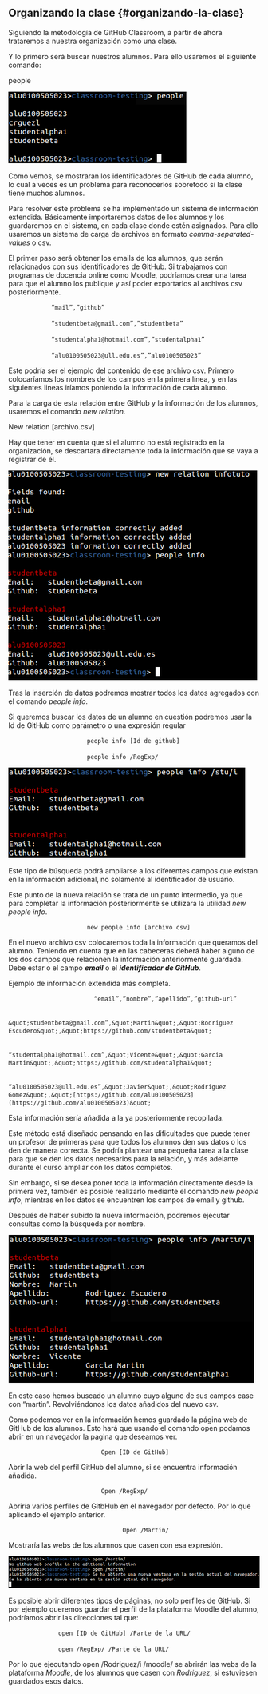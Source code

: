 ## Organizando la clase {#organizando-la-clase}

Siguiendo la metodología de GitHub Classroom, a partir de ahora trataremos a nuestra organización como una clase.

Y lo primero será buscar nuestros alumnos. Para ello usaremos el siguiente comando:

people

![](../assets/tutorial5.png)

Como vemos, se mostraran los identificadores de GitHub de cada alumno, lo cual a veces es un problema para reconocerlos sobretodo si la clase tiene muchos alumnos.

Para resolver este problema se ha implementado un sistema de información extendida. Básicamente importaremos datos de los alumnos y los guardaremos en el sistema, en cada clase donde estén asignados. Para ello usaremos un sistema de carga de archivos en formato _comma-separated-values_ o csv.

El primer paso será obtener los emails de los alumnos, que serán relacionados con sus identificadores de GitHub. Si trabajamos con programas de docencia online como Moodle, podríamos crear una tarea para que el alumno los publique y así poder exportarlos al archivos csv posteriormente.

                “mail”,”github”

                “studentbeta@gmail.com”,”studentbeta”

                “studentalpha1@hotmail.com”,”studentalpha1”

                “alu0100505023@ull.edu.es”,”alu0100505023”

Este podría ser el ejemplo del contenido de ese archivo csv. Primero colocaríamos los nombres de los campos en la primera línea, y en las siguientes lineas iríamos poniendo la información de cada alumno.

Para la carga de esta relación entre GitHub y la información de los alumnos, usaremos el comando _new relation._

New relation [archivo.csv]

Hay que tener en cuenta que si el alumno no está registrado en la organización, se descartara directamente toda la información que se vaya a registrar de él.

![](../assets/tutorial6.png)

Tras la inserción de datos podremos mostrar todos los datos agregados con el comando _people info_.

Si queremos buscar los datos de un alumno en cuestión podremos usar la Id de GitHub como parámetro o una expresión regular

                          people info [Id de github]

                          people info /RegExp/

![](../assets/tutorial7.png)

Este tipo de búsqueda podrá ampliarse a los diferentes campos que existan en la información adicional, no solamente al identificador de usuario.

Este punto de la nueva relación se trata de un punto intermedio, ya que para completar la información posteriormente se utilizara la utilidad _new people info_.

                          new people info [archivo csv]

En el nuevo archivo csv colocaremos toda la información que queramos del alumno. Teniendo en cuenta que en las cabeceras deberá haber alguno de los dos campos que relacionen la información anteriormente guardada. Debe estar o el campo **_email_** o el **_identificador de GitHub_**.

Ejemplo de información extendida más completa.

                            “email”,”nombre”,”apellido”,”github-url”

                  &quot;studentbeta@gmail.com”,&quot;Martin&quot;,&quot;Rodriguez Escudero&quot;,&quot;https://github.com/studentbeta&quot;

                  “studentalpha1@hotmail.com”,&quot;Vicente&quot;,&quot;Garcia Martin&quot;,&quot;https://github.com/studentalpha1&quot;

                  “alu0100505023@ull.edu.es”,&quot;Javier&quot;,&quot;Rodriguez Gomez&quot;,&quot;[https://github.com/alu0100505023](https://github.com/alu0100505023)&quot;

Esta información sería añadida a la ya posteriormente recopilada.

Este método está diseñado pensando en las dificultades que puede tener un profesor de primeras para que todos los alumnos den sus datos o los den de manera correcta. Se podría plantear una pequeña tarea a la clase para que se den los datos necesarios para la relación, y más adelante durante el curso ampliar con los datos completos.

Sin embargo, si se desea poner toda la información directamente desde la primera vez, también es posible realizarlo mediante el comando _new people info_, mientras en los datos se encuentren los campos de email y github.

Después de haber subido la nueva información, podremos ejecutar consultas como la búsqueda por nombre.

![](../assets/tutorial8.png)

En este caso hemos buscado un alumno cuyo alguno de sus campos case con “martin”. Revolviéndonos los datos añadidos del nuevo csv.

Como podemos ver en la información hemos guardado la página web de GitHub de los alumnos. Esto hará que usando el comando open podamos abrir en un navegador la pagina que deseamos ver.

                              Open [ID de GitHub]

Abrir la web del perfil GitHub del alumno, si se encuentra información añadida.

                              Open /RegExp/

Abriría varios perfiles de GitbHub en el navegador por defecto. Por lo que aplicando el ejemplo anterior.

                                    Open /Martin/

Mostraría las webs de los alumnos que casen con esa expresión.

![](../assets/tutorial9.png)

Es posible abrir diferentes tipos de páginas, no solo perfiles de GitHub. Si por ejemplo queremos guardar el perfil de la plataforma Moodle del alumno, podríamos abrir las direcciones tal que:

                  open [ID de GitHub] /Parte de la URL/

                  open /RegExp/ /Parte de la URL/

Por lo que ejecutando open /Rodriguez/i /moodle/ se abrirán las webs de la plataforma _Moodle_, de los alumnos que casen con _Rodriguez_, si estuviesen guardados esos datos.
